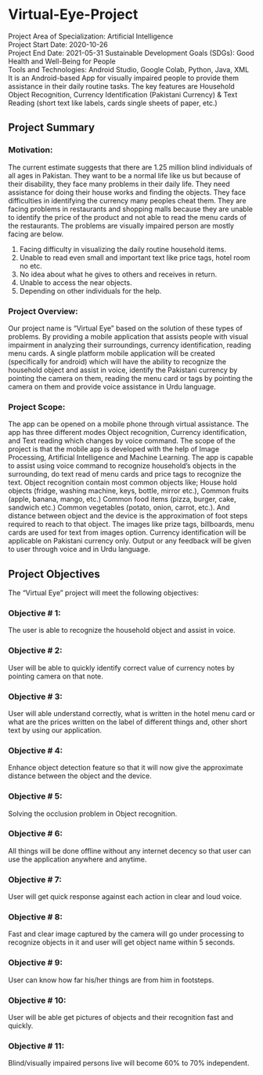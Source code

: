 # Virtual-Eye-Project
Project Area of Specialization:	Artificial Intelligence                                                                                                                         
Project Start Date:	2020-10-26	                                                                                                                                                 
Project End Date:	2021-05-31
Sustainable Development Goals (SDGs): Good Health and Well-Being for People                                                                                                     
Tools and Technologies: Android Studio, Google Colab, Python, Java, XML                                                                                                         
It is an Android-based App for visually impaired people to provide them assistance in their daily routine tasks. The key features are Household Object Recognition, Currency Identification (Pakistani Currency) & Text Reading (short text like labels, cards single sheets of paper, etc.)
                                                                                                      
## Project Summary                                                                                                                                                                   
### Motivation:
The current estimate suggests that there are 1.25 million blind individuals of all ages in Pakistan. They want to be a normal life like us but because of their disability, they face many problems in their daily life. They need assistance for doing their house works and finding the objects. They face difficulties in identifying the currency many peoples cheat them. They are facing problems in restaurants and shopping malls because they are unable to identify the price of the product and not able to read the menu cards of the restaurants.
The problems are visually impaired person are mostly facing are below.
1) Facing difficulty in visualizing the daily routine household items.
2) Unable to read even small and important text like price tags, hotel room no etc.
3) No idea about what he gives to others and receives in return.
4) Unable to access the near objects.
5) Depending on other individuals for the help.
 
### Project Overview:
Our project name is “Virtual Eye” based on the solution of these types of problems. By providing a mobile application that assists people with visual impairment in analyzing their surroundings, currency identification, reading menu cards. A single platform mobile application will be created (specifically for android) which will have the ability to recognize the household object and assist in voice, identify the Pakistani currency by pointing the camera on them, reading the menu card or tags by pointing the camera on them and provide voice assistance in Urdu language.

### Project Scope:
The app can be opened on a mobile phone through virtual assistance. The app has three different modes Object recognition, Currency identification, and Text reading which changes by voice command.
The scope of the project is that the mobile app is developed with the help of Image Processing, Artificial Intelligence and Machine Learning. The app is capable to assist using voice command to recognize household’s objects in the surrounding, do text read of menu cards and price tags to recognize the text. Object recognition contain most common objects like; House hold objects (fridge, washing machine, keys, bottle, mirror etc.), Common fruits (apple, banana, mango, etc.) Common food items (pizza, burger, cake, sandwich etc.) Common vegetables (potato, onion, carrot, etc.). And distance between object and the device is the approximation of foot steps required to reach to that object. The images like prize tags, billboards, menu cards are used for text from images option. Currency identification will be applicable on Pakistani currency only. Output or any feedback will be given to user through voice and in Urdu language.

## Project Objectives
The “Virtual Eye” project will meet the following objectives:
### Objective # 1:
The user is able to recognize the household object and assist in voice. 
### Objective # 2: 
User will be able to quickly identify correct value of currency notes by pointing camera on that note.
### Objective # 3: 
User will able understand correctly, what is written in the hotel menu card or what are the prices written on the label of different things and, other short text by using our application.
### Objective # 4: 
Enhance object detection feature so that it will now give the approximate distance between the object and the device.
### Objective # 5: 
Solving the occlusion problem in Object recognition.
### Objective # 6: 
All things will be done offline without any internet decency so that user can use the application anywhere and anytime.
### Objective # 7: 
User will get quick response against each action in clear and loud voice.
### Objective # 8: 
Fast and clear image captured by the camera will go under processing to recognize objects in it and user will get object name within 5 seconds.
### Objective # 9: 
User can know how far his/her things are from him in footsteps.
### Objective # 10: 
User will be able get pictures of objects and their recognition fast and quickly.
### Objective # 11: 
Blind/visually impaired persons live will become 60% to 70% independent.
